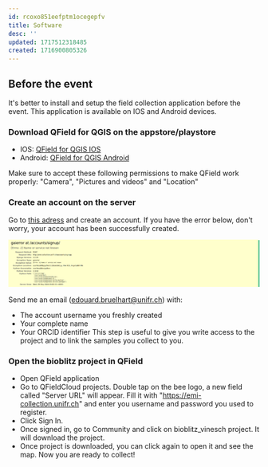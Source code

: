 ```yaml
---
id: rcoxo851eefptm1ocegepfv
title: Software
desc: ''
updated: 1717512318485
created: 1716900805326
---
```


## Before the event

It's better to install and setup the field collection application before the event. This application is available on IOS and Android devices.

### Download QField for QGIS on the appstore/playstore
- IOS: [QField for QGIS IOS](https://apps.apple.com/us/app/qfield-for-qgis/id1531726814)
- Android: [QField for QGIS Android](https://play.google.com/store/apps/details?id=ch.opengis.qfield&pli=1)

Make sure to accept these following permissions to make QField work properly: "Camera", "Pictures and videos" and "Location"

### Create an account on the server

Go to [this adress](https://emi-collection.unifr.ch/accounts/signup/) and create an account. If you have the error below, don't worry, your account has been successfully created.

 ![tie points model](assets/images/error_message.png)

 Send me an email (edouard.bruelhart@unifr.ch) with:
 - The account username you freshly created
 - Your complete name
 - Your ORCID identifier
 This step is useful to give you write access to the project and to link the samples you collect to you.

### Open the bioblitz project in QField
- Open QField application
- Go to QFieldCloud projects. Double tap on the bee logo, a new field called "Server URL" will appear. Fill it with "https://emi-collection.unifr.ch" and enter you username and password you used to register.
- Click Sign In.
- Once signed in, go to Community and click on bioblitz_vinesch project. It will download the project.
- Once project is downloaded, you can click again to open it and see the map. Now you are ready to collect!

